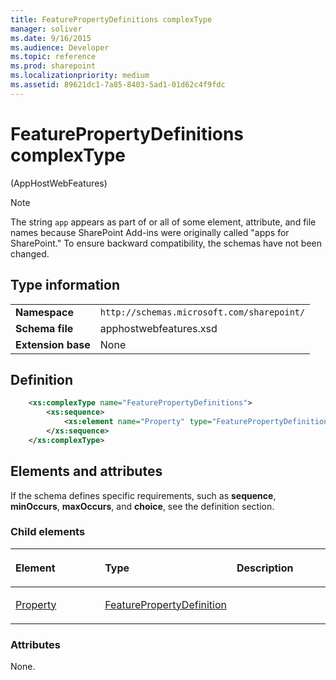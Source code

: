 ```yaml
---
title: FeaturePropertyDefinitions complexType
manager: soliver
ms.date: 9/16/2015
ms.audience: Developer
ms.topic: reference
ms.prod: sharepoint
ms.localizationpriority: medium
ms.assetid: 89621dc1-7a85-8403-5ad1-01d62c4f9fdc
---
```


# FeaturePropertyDefinitions complexType 

(AppHostWebFeatures)

> [!NOTE] 
> The string `app` appears as part of or all of some element, attribute, and file names because SharePoint Add-ins were originally called "apps for SharePoint." To ensure backward compatibility, the schemas have not been changed.

## Type information

|   |   |
|---|---|
| **Namespace**  | `http://schemas.microsoft.com/sharepoint/` |
| **Schema file**  | apphostwebfeatures.xsd |
| **Extension base**  | None |

## Definition

```XML
    <xs:complexType name="FeaturePropertyDefinitions">
        <xs:sequence>
            <xs:element name="Property" type="FeaturePropertyDefinition" minOccurs="0" maxOccurs="unbounded"></xs:element>
        </xs:sequence>
    </xs:complexType>
```

## Elements and attributes

If the schema defines specific requirements, such as **sequence**, **minOccurs**, **maxOccurs**, and **choice**, see the definition section.

### Child elements

<table>
<colgroup>
<col width="33%" />
<col width="33%" />
<col width="33%" />
</colgroup>
<thead>
<tr class="header">
<th align="left"><p>Element</p></th>
<th align="left"><p>Type</p></th>
<th align="left"><p>Description</p></th>
</tr>
</thead>
<tbody>
<tr class="odd">
<td align="left"><p><a href="property-element-featurepropertydefinitions-complextypeapphostwebfeatures.md">Property</a></p></td>
<td align="left"><p><a href="featurepropertydefinition-complextype-apphostwebfeatures.md">FeaturePropertyDefinition</a></p></td>
<td align="left"><p></p></td>
</tr>
</tbody>
</table>

### Attributes

None.

<br/>

<br/>







